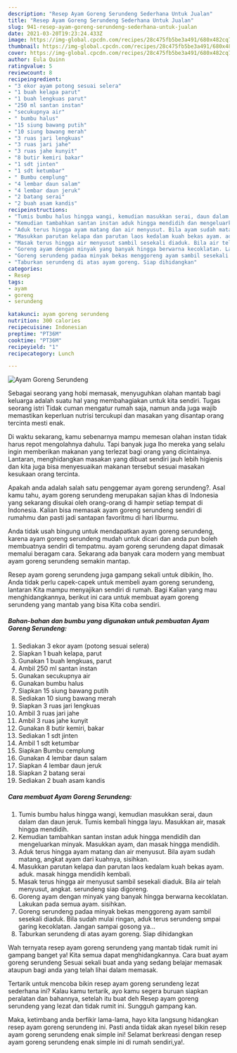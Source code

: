 ```yaml
---
description: "Resep Ayam Goreng Serundeng Sederhana Untuk Jualan"
title: "Resep Ayam Goreng Serundeng Sederhana Untuk Jualan"
slug: 941-resep-ayam-goreng-serundeng-sederhana-untuk-jualan
date: 2021-03-20T19:23:24.433Z
image: https://img-global.cpcdn.com/recipes/28c475fb5be3a491/680x482cq70/ayam-goreng-serundeng-foto-resep-utama.jpg
thumbnail: https://img-global.cpcdn.com/recipes/28c475fb5be3a491/680x482cq70/ayam-goreng-serundeng-foto-resep-utama.jpg
cover: https://img-global.cpcdn.com/recipes/28c475fb5be3a491/680x482cq70/ayam-goreng-serundeng-foto-resep-utama.jpg
author: Eula Quinn
ratingvalue: 5
reviewcount: 8
recipeingredient:
- "3 ekor ayam potong sesuai selera"
- "1 buah kelapa parut"
- "1 buah lengkuas parut"
- "250 ml santan instan"
- "secukupnya air"
- " bumbu halus"
- "15 siung bawang putih"
- "10 siung bawang merah"
- "3 ruas jari lengkuas"
- "3 ruas jari jahe"
- "3 ruas jahe kunyit"
- "8 butir kemiri bakar"
- "1 sdt jinten"
- "1 sdt ketumbar"
- " Bumbu cemplung"
- "4 lembar daun salam"
- "4 lembar daun jeruk"
- "2 batang serai"
- "2 buah asam kandis"
recipeinstructions:
- "Tumis bumbu halus hingga wangi, kemudian masukkan serai, daun dalam dan daun jeruk. Tumis kembali hingga layu. Masukkan air, masak hingga mendidih."
- "Kemudian tambahkan santan instan aduk hingga mendidih dan mengeluarkan minyak. Masukkan ayam, dan masak hingga mendidih."
- "Aduk terus hingga ayam matang dan air menyusut. Bila ayam sudah matang, angkat ayam dari kuahnya, sisihkan."
- "Masukkan parutan kelapa dan parutan laos kedalam kuah bekas ayam. aduk. masak hingga mendidih kembali."
- "Masak terus hingga air menyusut sambil sesekali diaduk. Bila air telah menyusut, angkat. serundeng siap digoreng."
- "Goreng ayam dengan minyak yang banyak hingga berwarna kecoklatan. Lakukan pada semua ayam. sisihkan."
- "Goreng serundeng padaa minyak bekas menggoreng ayam sambil sesekali diaduk. Bila sudah mulai ringan, aduk terus serundeng smpai garing kecoklatan. Jangan sampai gosong ya..."
- "Taburkan serundeng di atas ayam goreng. Siap dihidangkan"
categories:
- Resep
tags:
- ayam
- goreng
- serundeng

katakunci: ayam goreng serundeng 
nutrition: 300 calories
recipecuisine: Indonesian
preptime: "PT36M"
cooktime: "PT36M"
recipeyield: "1"
recipecategory: Lunch

---
```



![Ayam Goreng Serundeng](https://img-global.cpcdn.com/recipes/28c475fb5be3a491/680x482cq70/ayam-goreng-serundeng-foto-resep-utama.jpg)

Sebagai seorang yang hobi memasak, menyuguhkan olahan mantab bagi keluarga adalah suatu hal yang membahagiakan untuk kita sendiri. Tugas seorang istri Tidak cuman mengatur rumah saja, namun anda juga wajib memastikan keperluan nutrisi tercukupi dan masakan yang disantap orang tercinta mesti enak.

Di waktu  sekarang, kamu sebenarnya mampu memesan olahan instan tidak harus repot mengolahnya dahulu. Tapi banyak juga lho mereka yang selalu ingin memberikan makanan yang terlezat bagi orang yang dicintainya. Lantaran, menghidangkan masakan yang dibuat sendiri jauh lebih higienis dan kita juga bisa menyesuaikan makanan tersebut sesuai masakan kesukaan orang tercinta. 



Apakah anda adalah salah satu penggemar ayam goreng serundeng?. Asal kamu tahu, ayam goreng serundeng merupakan sajian khas di Indonesia yang sekarang disukai oleh orang-orang di hampir setiap tempat di Indonesia. Kalian bisa memasak ayam goreng serundeng sendiri di rumahmu dan pasti jadi santapan favoritmu di hari liburmu.

Anda tidak usah bingung untuk mendapatkan ayam goreng serundeng, karena ayam goreng serundeng mudah untuk dicari dan anda pun boleh membuatnya sendiri di tempatmu. ayam goreng serundeng dapat dimasak memalui beragam cara. Sekarang ada banyak cara modern yang membuat ayam goreng serundeng semakin mantap.

Resep ayam goreng serundeng juga gampang sekali untuk dibikin, lho. Anda tidak perlu capek-capek untuk membeli ayam goreng serundeng, lantaran Kita mampu menyajikan sendiri di rumah. Bagi Kalian yang mau menghidangkannya, berikut ini cara untuk membuat ayam goreng serundeng yang mantab yang bisa Kita coba sendiri.

<!--inarticleads1-->

##### Bahan-bahan dan bumbu yang digunakan untuk pembuatan Ayam Goreng Serundeng:

1. Sediakan 3 ekor ayam (potong sesuai selera)
1. Siapkan 1 buah kelapa, parut
1. Gunakan 1 buah lengkuas, parut
1. Ambil 250 ml santan instan
1. Gunakan secukupnya air
1. Gunakan  bumbu halus
1. Siapkan 15 siung bawang putih
1. Sediakan 10 siung bawang merah
1. Siapkan 3 ruas jari lengkuas
1. Ambil 3 ruas jari jahe
1. Ambil 3 ruas jahe kunyit
1. Gunakan 8 butir kemiri, bakar
1. Sediakan 1 sdt jinten
1. Ambil 1 sdt ketumbar
1. Siapkan  Bumbu cemplung
1. Gunakan 4 lembar daun salam
1. Siapkan 4 lembar daun jeruk
1. Siapkan 2 batang serai
1. Sediakan 2 buah asam kandis




<!--inarticleads2-->

##### Cara membuat Ayam Goreng Serundeng:

1. Tumis bumbu halus hingga wangi, kemudian masukkan serai, daun dalam dan daun jeruk. Tumis kembali hingga layu. Masukkan air, masak hingga mendidih.
1. Kemudian tambahkan santan instan aduk hingga mendidih dan mengeluarkan minyak. Masukkan ayam, dan masak hingga mendidih.
1. Aduk terus hingga ayam matang dan air menyusut. Bila ayam sudah matang, angkat ayam dari kuahnya, sisihkan.
1. Masukkan parutan kelapa dan parutan laos kedalam kuah bekas ayam. aduk. masak hingga mendidih kembali.
1. Masak terus hingga air menyusut sambil sesekali diaduk. Bila air telah menyusut, angkat. serundeng siap digoreng.
1. Goreng ayam dengan minyak yang banyak hingga berwarna kecoklatan. Lakukan pada semua ayam. sisihkan.
1. Goreng serundeng padaa minyak bekas menggoreng ayam sambil sesekali diaduk. Bila sudah mulai ringan, aduk terus serundeng smpai garing kecoklatan. Jangan sampai gosong ya...
1. Taburkan serundeng di atas ayam goreng. Siap dihidangkan




Wah ternyata resep ayam goreng serundeng yang mantab tidak rumit ini gampang banget ya! Kita semua dapat menghidangkannya. Cara buat ayam goreng serundeng Sesuai sekali buat anda yang sedang belajar memasak ataupun bagi anda yang telah lihai dalam memasak.

Tertarik untuk mencoba bikin resep ayam goreng serundeng lezat sederhana ini? Kalau kamu tertarik, ayo kamu segera buruan siapkan peralatan dan bahannya, setelah itu buat deh Resep ayam goreng serundeng yang lezat dan tidak rumit ini. Sungguh gampang kan. 

Maka, ketimbang anda berfikir lama-lama, hayo kita langsung hidangkan resep ayam goreng serundeng ini. Pasti anda tiidak akan nyesel bikin resep ayam goreng serundeng enak simple ini! Selamat berkreasi dengan resep ayam goreng serundeng enak simple ini di rumah sendiri,ya!.

